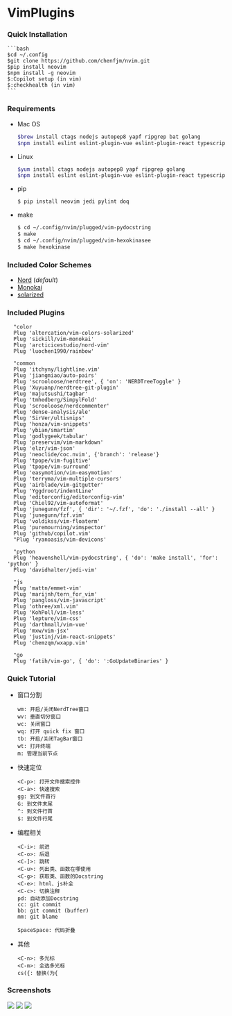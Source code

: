 
VimPlugins
=========

### Quick Installation  

	```bash
	$cd ~/.config
	$git clone https://github.com/chenfjm/nvim.git
	$pip install neovim
	$npm install -g neovim
	$:Copilot setup (in vim)
	$:checkhealth (in vim)
	```

### Requirements  

- Mac OS

  ```bash
  $brew install ctags nodejs autopep8 yapf ripgrep bat golang
  $npm install eslint eslint-plugin-vue eslint-plugin-react typescript -g  
  ```


- Linux    

  ```bash
  $yum install ctags nodejs autopep8 yapf ripgrep golang
  $npm install eslint eslint-plugin-vue eslint-plugin-react typescript -g
  ```

- pip

  ```bash
  $ pip install neovim jedi pylint doq
  ```
- make

  ```bash
  $ cd ~/.config/nvim/plugged/vim-pydocstring
  $ make
  $ cd ~/.config/nvim/plugged/vim-hexokinasee
  $ make hexokinase
  ```

### Included Color Schemes

- [Nord](https://github.com/arcticicestudio/nord-vim) (*default*)
- [Monokai](https://github.com/sickill/vim-monokai)
- [solarized](https://github.com/altercation/vim-colors-solarized)

### Included Plugins

  ```
	"color
	Plug 'altercation/vim-colors-solarized'
	Plug 'sickill/vim-monokai'
	Plug 'arcticicestudio/nord-vim'
	Plug 'luochen1990/rainbow'

	"common
	Plug 'itchyny/lightline.vim'
	Plug 'jiangmiao/auto-pairs'
	Plug 'scrooloose/nerdtree', { 'on': 'NERDTreeToggle' }
	Plug 'Xuyuanp/nerdtree-git-plugin'
	Plug 'majutsushi/tagbar'
	Plug 'tmhedberg/SimpylFold'
	Plug 'scrooloose/nerdcommenter'
	Plug 'dense-analysis/ale'
	Plug 'SirVer/ultisnips'
	Plug 'honza/vim-snippets'
	Plug 'ybian/smartim'
	Plug 'godlygeek/tabular'
	Plug 'preservim/vim-markdown'
	Plug 'elzr/vim-json'
	Plug 'neoclide/coc.nvim', {'branch': 'release'}
	Plug 'tpope/vim-fugitive'
	Plug 'tpope/vim-surround'
	Plug 'easymotion/vim-easymotion'
	Plug 'terryma/vim-multiple-cursors'
	Plug 'airblade/vim-gitgutter'
	Plug 'Yggdroot/indentLine'
	Plug 'editorconfig/editorconfig-vim'
	Plug 'Chiel92/vim-autoformat'
	Plug 'junegunn/fzf', { 'dir': '~/.fzf', 'do': './install --all' }
	Plug 'junegunn/fzf.vim'
	Plug 'voldikss/vim-floaterm'
	Plug 'puremourning/vimspector'
	Plug 'github/copilot.vim'
	"Plug 'ryanoasis/vim-devicons'

	"python
	Plug 'heavenshell/vim-pydocstring', { 'do': 'make install', 'for': 'python' }
	Plug 'davidhalter/jedi-vim'

	"js
	Plug 'mattn/emmet-vim'
	Plug 'marijnh/tern_for_vim'
	Plug 'pangloss/vim-javascript'
	Plug 'othree/xml.vim'
	Plug 'KohPoll/vim-less'
	Plug 'lepture/vim-css'
	Plug 'darthmall/vim-vue'
	Plug 'mxw/vim-jsx'
	Plug 'justinj/vim-react-snippets'
	Plug 'chemzqm/wxapp.vim'

	"go
	Plug 'fatih/vim-go', { 'do': ':GoUpdateBinaries' }
  ```

### Quick Tutorial

- 窗口分割

  ```
  wm: 开启/关闭NerdTree窗口
  wv: 垂直切分窗口
  wc: 关闭窗口
  wq: 打开 quick fix 窗口
  tb: 开启/关闭TagBar窗口
  wt: 打开终端
  m: 管理当前节点
  ```


- 快速定位

  ```
  <C-p>: 打开文件搜索控件
  <C-a>: 快速搜索
  gg: 到文件首行
  G: 到文件末尾
  ^: 到文件行首
  $: 到文件行尾
  ```

- 编程相关

  ```
  <C-i>: 前进
  <C-o>: 后退
  <C-]>: 跳转
  <C-u>: 列出类、函数在哪使用
  <C-g>: 获取类、函数的Docstring
  <C-e>: html、js补全
  <C-c>: 切换注释
  pd: 自动添加Docstring
  cc: git commit
  bb: git commit (buffer)
  mm: git blame
  
  SpaceSpace: 代码折叠
  ```

- 其他

  ```
  <C-n>: 多光标
  <C-m>: 全选多光标
  cs({: 替换(为{
  ```

### Screenshots

![](https://chenfjm.github.io/nvim/images/vim1.png)
![](https://chenfjm.github.io/nvim/images/vim2.png)
![](https://chenfjm.github.io/nvim/images/vim3.png)
